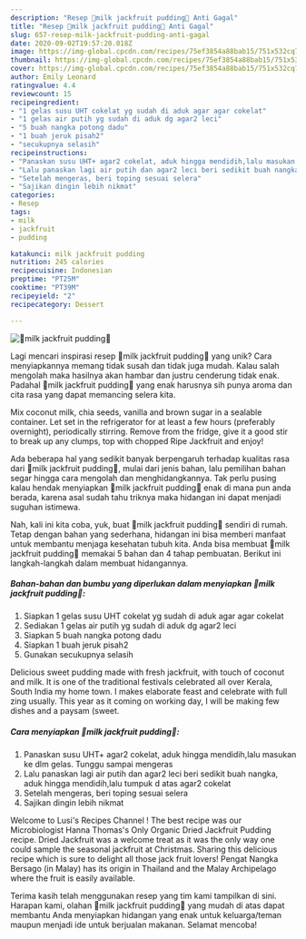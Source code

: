 ```yaml
---
description: "Resep 🍹milk jackfruit pudding🍹 Anti Gagal"
title: "Resep 🍹milk jackfruit pudding🍹 Anti Gagal"
slug: 657-resep-milk-jackfruit-pudding-anti-gagal
date: 2020-09-02T19:57:20.018Z
image: https://img-global.cpcdn.com/recipes/75ef3854a88bab15/751x532cq70/🍹milk-jackfruit-pudding🍹-foto-resep-utama.jpg
thumbnail: https://img-global.cpcdn.com/recipes/75ef3854a88bab15/751x532cq70/🍹milk-jackfruit-pudding🍹-foto-resep-utama.jpg
cover: https://img-global.cpcdn.com/recipes/75ef3854a88bab15/751x532cq70/🍹milk-jackfruit-pudding🍹-foto-resep-utama.jpg
author: Emily Leonard
ratingvalue: 4.4
reviewcount: 15
recipeingredient:
- "1 gelas susu UHT cokelat yg sudah di aduk agar agar cokelat"
- "1 gelas air putih yg sudah di aduk dg agar2 leci"
- "5 buah nangka potong dadu"
- "1 buah jeruk pisah2"
- "secukupnya selasih"
recipeinstructions:
- "Panaskan susu UHT+ agar2 cokelat, aduk hingga mendidih,lalu masukan ke dlm gelas. Tunggu sampai mengeras"
- "Lalu panaskan lagi air putih dan agar2 leci beri sedikit buah nangka, aduk hingga mendidih,lalu tumpuk d atas agar2 cokelat"
- "Setelah mengeras, beri toping sesuai selera"
- "Sajikan dingin lebih nikmat"
categories:
- Resep
tags:
- milk
- jackfruit
- pudding

katakunci: milk jackfruit pudding 
nutrition: 245 calories
recipecuisine: Indonesian
preptime: "PT25M"
cooktime: "PT39M"
recipeyield: "2"
recipecategory: Dessert

---
```



![🍹milk jackfruit pudding🍹](https://img-global.cpcdn.com/recipes/75ef3854a88bab15/751x532cq70/🍹milk-jackfruit-pudding🍹-foto-resep-utama.jpg)

Lagi mencari inspirasi resep 🍹milk jackfruit pudding🍹 yang unik? Cara menyiapkannya memang tidak susah dan tidak juga mudah. Kalau salah mengolah maka hasilnya akan hambar dan justru cenderung tidak enak. Padahal 🍹milk jackfruit pudding🍹 yang enak harusnya sih punya aroma dan cita rasa yang dapat memancing selera kita.

Mix coconut milk, chia seeds, vanilla and brown sugar in a sealable container. Let set in the refrigerator for at least a few hours (preferably overnight), periodically stirring. Remove from the fridge, give it a good stir to break up any clumps, top with chopped Ripe Jackfruit and enjoy!

Ada beberapa hal yang sedikit banyak berpengaruh terhadap kualitas rasa dari 🍹milk jackfruit pudding🍹, mulai dari jenis bahan, lalu pemilihan bahan segar hingga cara mengolah dan menghidangkannya. Tak perlu pusing kalau hendak menyiapkan 🍹milk jackfruit pudding🍹 enak di mana pun anda berada, karena asal sudah tahu triknya maka hidangan ini dapat menjadi suguhan istimewa.


Nah, kali ini kita coba, yuk, buat 🍹milk jackfruit pudding🍹 sendiri di rumah. Tetap dengan bahan yang sederhana, hidangan ini bisa memberi manfaat untuk membantu menjaga kesehatan tubuh kita. Anda bisa membuat 🍹milk jackfruit pudding🍹 memakai 5 bahan dan 4 tahap pembuatan. Berikut ini langkah-langkah dalam membuat hidangannya.

<!--inarticleads1-->

##### Bahan-bahan dan bumbu yang diperlukan dalam menyiapkan 🍹milk jackfruit pudding🍹:

1. Siapkan 1 gelas susu UHT cokelat yg sudah di aduk agar agar cokelat
1. Sediakan 1 gelas air putih yg sudah di aduk dg agar2 leci
1. Siapkan 5 buah nangka potong dadu
1. Siapkan 1 buah jeruk pisah2
1. Gunakan secukupnya selasih


Delicious sweet pudding made with fresh jackfruit, with touch of coconut and milk. It is one of the traditional festivals celebrated all over Kerala, South India my home town. I makes elaborate feast and celebrate with full zing usually. This year as it coming on working day, I will be making few dishes and a paysam (sweet. 

<!--inarticleads2-->

##### Cara menyiapkan 🍹milk jackfruit pudding🍹:

1. Panaskan susu UHT+ agar2 cokelat, aduk hingga mendidih,lalu masukan ke dlm gelas. Tunggu sampai mengeras
1. Lalu panaskan lagi air putih dan agar2 leci beri sedikit buah nangka, aduk hingga mendidih,lalu tumpuk d atas agar2 cokelat
1. Setelah mengeras, beri toping sesuai selera
1. Sajikan dingin lebih nikmat


Welcome to Lusi&#39;s Recipes Channel ! The best recipe was our Microbiologist Hanna Thomas&#39;s Only Organic Dried Jackfruit Pudding recipe. Dried Jackfruit was a welcome treat as it was the only way one could sample the seasonal jackfruit at Christmas. Sharing this delicious recipe which is sure to delight all those jack fruit lovers! Pengat Nangka Bersago (in Malay) has its origin in Thailand and the Malay Archipelago where the fruit is easily available. 

Terima kasih telah menggunakan resep yang tim kami tampilkan di sini. Harapan kami, olahan 🍹milk jackfruit pudding🍹 yang mudah di atas dapat membantu Anda menyiapkan hidangan yang enak untuk keluarga/teman maupun menjadi ide untuk berjualan makanan. Selamat mencoba!
